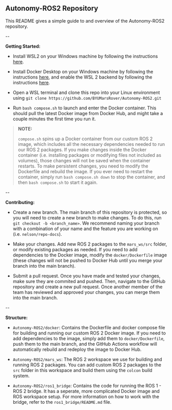## Autonomy-ROS2 Repository

This README gives a simple guide to and overview of the Autonomy-ROS2 repository.

--

**Getting Started:**

- Install WSL2 on your Windows machine by following the instructions [here](https://docs.microsoft.com/en-us/windows/wsl/install).

- Install Docker Desktop on your Windows machine by following the instructions [here](https://docs.docker.com/desktop/), and enable the WSL 2 backend by following the instructions [here](https://docs.docker.com/desktop/windows/wsl/).

- Open a WSL terminal and clone this repo into your Linux environment using `git clone https://github.com/BYUMarsRover/Autonomy-ROS2.git`

- Run `bash compose.sh` to launch and enter the Docker container. This should pull the latest Docker image from Docker Hub, and might take a couple minutes the first time you run it.

> **NOTE:** 
>
> `compose.sh` spins up a Docker container from our custom ROS 2 image, which includes all the necessary dependencies needed to run our ROS 2 packages. If you make changes inside the Docker container (i.e. installing packages or modifying files not included as volumes), those changes will not be saved when the container restarts. To make persistent changes, you need to modify the Dockerfile and rebuild the image. If you ever need to restart the container, simply run `bash compose.sh down` to stop the container, and then `bash compose.sh` to start it again.

--

**Contributing:**

- Create a new branch. The main branch of this repository is protected, so you will need to create a new branch to make changes. To do this, run `git checkout -b <branch_name>`. We recommend naming your branch with a combination of your name and the feature you are working on (i.e. `nelson/repo-docs`).

- Make your changes. Add new ROS 2 packages to the `mars_ws/src` folder, or modify existing packages as needed. If you need to add dependencies to the Docker image, modify the `docker/Dockerfile` image (these changes will not be pushed to Docker Hub until you merge your branch into the main branch).

- Submit a pull request. Once you have made and tested your changes, make sure they are commited and pushed. Then, navigate to the GitHub repository and create a new pull request. Once another member of the team has reviewed and approved your changes, you can merge them into the main branch.

--

**Structure:**

- `Autonomy-ROS2/docker`: Contains the Dockerfile and docker compose file for building and running our custom ROS 2 Docker image. If you need to add dependencies to the image, simply add them to `docker/Dockerfile`, push them to the main branch, and the GitHub Actions workflow will automatically rebuild and redeploy the image to Docker Hub.

- `Autonomy-ROS2/mars_ws`: The ROS 2 workspace we use for building and running ROS 2 packages. You can add custom ROS 2 packages to the `src` folder in this workspace and build them using the `colcon` build system.

- `Autonomy-ROS2/ros1_bridge`: Contains the code for running the ROS 1 - ROS 2 bridge. It has a seperate, more complicated Docker image and ROS workspace setup. For more information on how to work with the bridge, refer to the `ros1_bridge/README.md` file.

